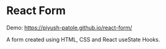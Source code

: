 # React Form

Demo: https://piyush-patole.github.io/react-form/

A form created using HTML, CSS and React useState Hooks.
